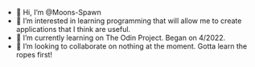 - 👋 Hi, I’m @Moons-Spawn
- 👀 I’m interested in learning programming that will allow me to create applications that I think are useful.
- 🌱 I’m currently learning on The Odin Project. Began on 4/2022.
- 💞️ I’m looking to collaborate on nothing at the moment. Gotta learn the ropes first!

<!---
Moons-Spawn/Moons-Spawn is a ✨ special ✨ repository because its `README.md` (this file) appears on your GitHub profile.
You can click the Preview link to take a look at your changes.
--->
